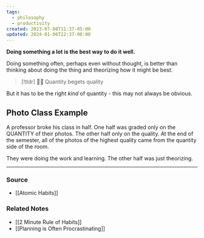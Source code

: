 ```yaml
---
tags:
  - philosophy
  - productivity
created: 2023-07-08T11:37-05:00
updated: 2024-01-06T22:37-06:00
---
```

**Doing something a lot is the best way to do it well.**

Doing something often, perhaps even without thought, is better than thinking about doing the thing and theorizing how it might be best. 

> [!tldr] 👌🏻 Quantity begets quality

But it has to be the right *kind* of quantity - this may not always be obvious.

## Photo Class Example

A professor broke his class in half. One half was graded only on the QUANTITY of their photos. The other half only on the quality. At the end of the semester, all of the photos of the highest quality came from the quantity side of the room.

They were doing the work and learning. The other half was just theorizing. 

---

### Source
- [[Atomic Habits]]

### Related Notes
- [[2 Minute Rule of Habits]]
- [[Planning is Often Procrastinating]]